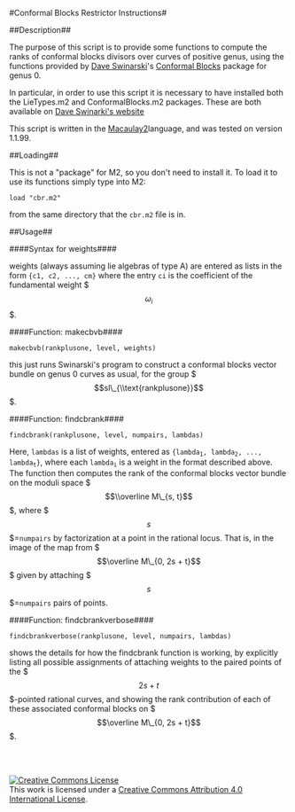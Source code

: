#Conformal Blocks Restrictor Instructions#

##Description##

The purpose of this script is to provide some functions to compute the ranks of conformal blocks divisors over curves of positive genus, using the functions provided by [Dave Swinarski](http://faculty.fordham.edu/dswinarski/)'s [Conformal Blocks](http://faculty.fordham.edu/dswinarski/conformalblocks/) package for genus 0.

In particular, in order to use this script it is necessary to have installed both the LieTypes.m2 and ConformalBlocks.m2 packages. These are both available on [Dave Swinarki's website](http://faculty.fordham.edu/dswinarski/conformalblocks/)

This script is written in the [Macaulay2](http://www.math.uiuc.edu/Macaulay2/)language, and was tested on version 1.1.99.

##Loading##

This is not a "package" for M2, so you don't need to install it. To load it to use its functions simply type into M2:

	load "cbr.m2"
	
from the same directory that the <code>cbr.m2</code> file is in.

##Usage##

####Syntax for weights####
 
weights (always assuming lie algebras of type A) are entered as lists in the form <code>{c1, c2, ..., cm}</code> where the entry <code>ci</code> is the coefficient of the fundamental weight $$$\omega_i$$$. 


####Function: makecbvb####


	makecbvb(rankplusone, level, weights)
this just runs Swinarski's program to construct a conformal blocks vector bundle on genus 0 curves as usual, for the group $$$sl\_{\\text{rankplusone}}$$$.
 
####Function: findcbrank####
 
	findcbrank(rankplusone, level, numpairs, lambdas)
	
Here, <code>lambdas</code> is a list of weights, entered as <code>{lambda<sub>1</sub>, lambda<sub>2</sub>, ..., lambda<sub>t</sub>}</code>, where each <code>lambda<sub>i</sub></code> is a weight in the format described above. The function then computes the rank of the conformal blocks vector bundle on the moduli space $$$\\overline M\_{s, t}$$$, where $$$s$$$=<code>numpairs</code> by factorization at a point in the rational locus. That is, in the image of the map from $$$\overline M\_{0, 2s + t}$$$ given by attaching $$$s$$$=<code>numpairs</code> pairs of points.

####Function: findcbrankverbose####

 	
	findcbrankverbose(rankplusone, level, numpairs, lambdas)

shows the details for how the findcbrank function is working, by explicitly listing all possible assignments of attaching weights to the paired points of the $$$2s + t$$$-pointed rational curves, and showing the rank contribution of each of these associated conformal blocks on $$$\overline M\_{0, 2s + t}$$$.
 	
<br />
<br />


<a rel="license" href="http://creativecommons.org/licenses/by/4.0/"><img alt="Creative Commons License" style="border-width:0" src="https://i.creativecommons.org/l/by/4.0/88x31.png" /></a><br />This work is licensed under a <a rel="license" href="http://creativecommons.org/licenses/by/4.0/">Creative Commons Attribution 4.0 International License</a>.

<br />
<br />
<br />




